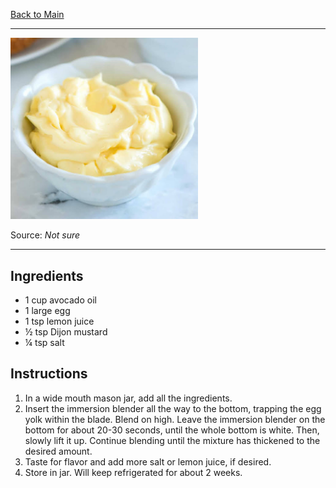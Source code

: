 [Back to Main](/README.md)

---

<img src="/90%20Images/Homemade%20Mayo.png" width="300" />

Source: *Not sure*

---
## Ingredients

- 1 cup avocado oil
- 1 large egg
- 1 tsp lemon juice
- ½ tsp Dijon mustard
- ¼ tsp salt

## Instructions

1. In a wide mouth mason jar, add all the ingredients.
2. Insert the immersion blender all the way to the bottom, trapping the egg yolk within the blade. Blend on high. Leave the immersion blender on the bottom for about 20-30 seconds, until the whole bottom is white. Then, slowly lift it up. Continue blending until the mixture has thickened to the desired amount.
3. Taste for flavor and add more salt or lemon juice, if desired.
4. Store in jar. Will keep refrigerated for about 2 weeks.